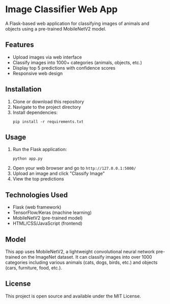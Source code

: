 # Image Classifier Web App

A Flask-based web application for classifying images of animals and objects using a pre-trained MobileNetV2 model.

## Features

- Upload images via web interface
- Classify images into 1000+ categories (animals, objects, etc.)
- Display top 5 predictions with confidence scores
- Responsive web design

## Installation

1. Clone or download this repository
2. Navigate to the project directory
3. Install dependencies:
   ```
   pip install -r requirements.txt
   ```

## Usage

1. Run the Flask application:
   ```
   python app.py
   ```
2. Open your web browser and go to `http://127.0.0.1:5000/`
3. Upload an image and click "Classify Image"
4. View the top predictions

## Technologies Used

- Flask (web framework)
- TensorFlow/Keras (machine learning)
- MobileNetV2 (pre-trained model)
- HTML/CSS/JavaScript (frontend)

## Model

This app uses MobileNetV2, a lightweight convolutional neural network pre-trained on the ImageNet dataset. It can classify images into over 1000 categories including various animals (cats, dogs, birds, etc.) and objects (cars, furniture, food, etc.).

## License

This project is open source and available under the MIT License.
